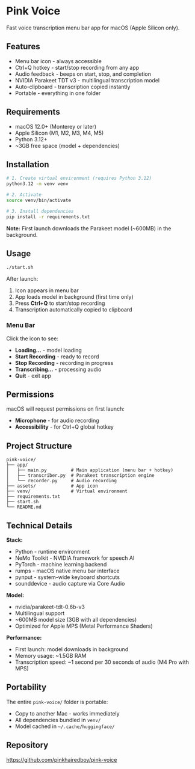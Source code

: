 # Pink Voice

Fast voice transcription menu bar app for macOS (Apple Silicon only).

## Features

- Menu bar icon - always accessible
- Ctrl+Q hotkey - start/stop recording from any app
- Audio feedback - beeps on start, stop, and completion
- NVIDIA Parakeet TDT v3 - multilingual transcription model
- Auto-clipboard - transcription copied instantly
- Portable - everything in one folder

## Requirements

- macOS 12.0+ (Monterey or later)
- Apple Silicon (M1, M2, M3, M4, M5)
- Python 3.12+
- ~3GB free space (model + dependencies)

## Installation

```bash
# 1. Create virtual environment (requires Python 3.12)
python3.12 -m venv venv

# 2. Activate
source venv/bin/activate

# 3. Install dependencies
pip install -r requirements.txt
```

**Note:** First launch downloads the Parakeet model (~600MB) in the background.

## Usage

```bash
./start.sh
```

After launch:
1. Icon appears in menu bar
2. App loads model in background (first time only)
3. Press **Ctrl+Q** to start/stop recording
4. Transcription automatically copied to clipboard

### Menu Bar

Click the icon to see:
- **Loading...** - model loading
- **Start Recording** - ready to record
- **Stop Recording** - recording in progress
- **Transcribing...** - processing audio
- **Quit** - exit app

## Permissions

macOS will request permissions on first launch:
- **Microphone** - for audio recording
- **Accessibility** - for Ctrl+Q global hotkey

## Project Structure

```
pink-voice/
├── app/
│   ├── main.py         # Main application (menu bar + hotkey)
│   ├── transcriber.py  # Parakeet transcription engine
│   └── recorder.py     # Audio recording
├── assets/             # App icon
├── venv/               # Virtual environment
├── requirements.txt
├── start.sh
└── README.md
```

## Technical Details

**Stack:**
- Python - runtime environment
- NeMo Toolkit - NVIDIA framework for speech AI
- PyTorch - machine learning backend
- rumps - macOS native menu bar interface
- pynput - system-wide keyboard shortcuts
- sounddevice - audio capture via Core Audio

**Model:**
- nvidia/parakeet-tdt-0.6b-v3
- Multilingual support
- ~600MB model size (3GB with all dependencies)
- Optimized for Apple MPS (Metal Performance Shaders)

**Performance:**
- First launch: model downloads in background
- Memory usage: ~1.5GB RAM
- Transcription speed: ~1 second per 30 seconds of audio (M4 Pro with MPS)

## Portability

The entire `pink-voice/` folder is portable:
- Copy to another Mac - works immediately
- All dependencies bundled in `venv/`
- Model cached in `~/.cache/huggingface/`

## Repository

https://github.com/pinkhairedboy/pink-voice

